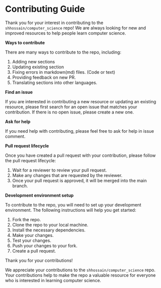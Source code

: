 # Contributing Guide

Thank you for your interest in contributing to the `shhossain/computer_science` repo! We are always looking for new and improved resources to help people learn computer science.

**Ways to contribute**

There are many ways to contribute to the repo, including:

1. Adding new sections
2. Updating existing section
3. Fixing errors in markdown(md) files. (Code or text)
4. Providing feedback on new PR.
5. Translating sections into other languages.

**Find an issue**

If you are interested in contributing a new resource or updating an existing resource, please first search for an open issue that matches your contribution. If there is no open issue, please create a new one.

**Ask for help**

If you need help with contributing, please feel free to ask for help in issue comment.

**Pull request lifecycle**

Once you have created a pull request with your contribution, please follow the pull request lifecycle:

1. Wait for a reviewer to review your pull request.
2. Make any changes that are requested by the reviewer.
3. Once your pull request is approved, it will be merged into the main branch.

**Development environment setup**

To contribute to the repo, you will need to set up your development environment. The following instructions will help you get started:

1. Fork the repo.
2. Clone the repo to your local machine.
3. Install the necessary dependencies.
4. Make your changes.
5. Test your changes.
6. Push your changes to your fork.
7. Create a pull request.


Thank you for your contributions!

We appreciate your contributions to the `shhossain/computer_science` repo. Your contributions help to make the repo a valuable resource for everyone who is interested in learning computer science.
